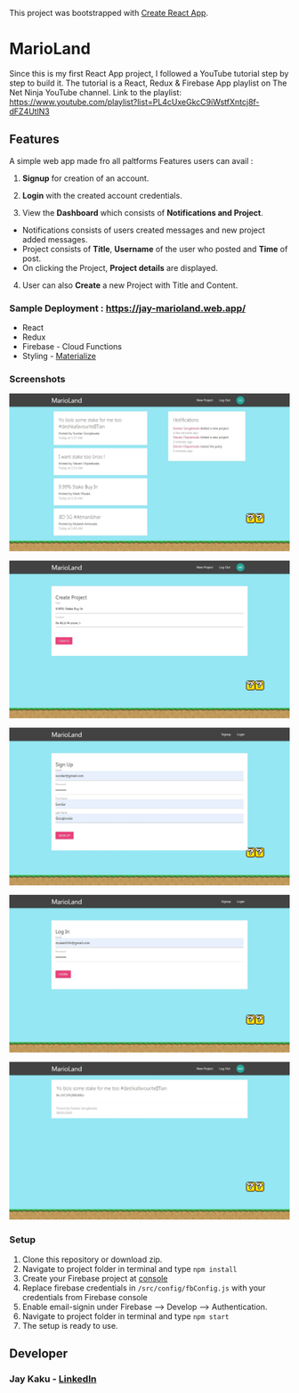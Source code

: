 This project was bootstrapped with [Create React App](https://github.com/facebook/create-react-app).

# MarioLand

Since this is my first React App project, I followed a YouTube tutorial step by step to build it. The tutorial is a React, Redux & Firebase App playlist on The Net Ninja YouTube channel. Link to the playlist: https://www.youtube.com/playlist?list=PL4cUxeGkcC9iWstfXntcj8f-dFZ4UtlN3

## Features

A simple web app made fro all paltforms
Features users can avail :

1. **Signup** for creation of an account.

2. **Login** with the created account credentials.

3. View the **Dashboard** which consists of **Notifications and Project**.

- Notifications consists of users created messages and new project added messages.
- Project consists of **Title**, **Username** of the user who posted and **Time** of post.
- On clicking the Project, **Project details** are displayed.

4. User can also **Create** a new Project with Title and Content.

### Sample Deployment : https://jay-marioland.web.app/

- React
- Redux
- Firebase - Cloud Functions
- Styling - [Materialize](https://materializecss.com/)

### Screenshots

![dashbord](/screenshot/marioland2.jpg)

![create project](/screenshot/marioland1.jpg)

![sign in](/screenshot/marioland4.jpg)

![login](/screenshot/marioland3.jpg)

![project detail](/screenshot/marioland5.jpg)

### Setup

1. Clone this repository or download zip.
2. Navigate to project folder in terminal and type
   `npm install`
3. Create your Firebase project at [console](https://console.firebase.google.com/u/0/)
4. Replace firebase credentials in `/src/config/fbConfig.js` with your credentials from Firebase console
5. Enable email-signin under Firebase --> Develop --> Authentication.
6. Navigate to project folder in terminal and type
   `npm start`
7. The setup is ready to use.

## Developer

### Jay Kaku - [LinkedIn](https://www.linkedin.com/in/jay-kaku-a33382191/)
